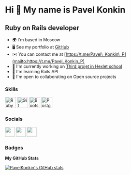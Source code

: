 Hi 👋 My name is Pavel Konkin 
============================= 
Ruby on Rails developer 
-----------------------  
* 🌍  I'm based in Moscow 
*  🖥️  See my portfolio at [GitHub](http://github.com/PavelKonkin?tab=repositories) 
*  ✉️  You can contact me at [https://t.me/Pavel\_Konkin\_P](mailto:https://t.me/Pavel_Konkin_P) 
*  🚀  I'm currently working on [Third projet in Hexlet school](http://github.com/PavelKonkin/rails-project-65) 
* 🧠  I'm learning Rails API
* 🤝  I'm open to collaborating on Open source projects

### Skills  

<p align="left"> <a href="https://www.ruby-lang.org/en/" target="_blank" rel="noreferrer"><img src="https://raw.githubusercontent.com/danielcranney/readme-generator/main/public/icons/skills/ruby-colored.svg" width="36" height="36" alt="Ruby" /></a> <a href="https://git-scm.com/" target="_blank" rel="noreferrer"><img src="https://raw.githubusercontent.com/danielcranney/readme-generator/main/public/icons/skills/git-colored.svg" width="36" height="36" alt="Git" /></a> <a href="https://getbootstrap.com/" target="_blank" rel="noreferrer"><img src="https://raw.githubusercontent.com/danielcranney/readme-generator/main/public/icons/skills/bootstrap-colored.svg" width="36" height="36" alt="Bootstrap" /></a> <a href="https://www.postgresql.org/" target="_blank" rel="noreferrer"><img src="https://raw.githubusercontent.com/danielcranney/readme-generator/main/public/icons/skills/postgresql-colored.svg" width="36" height="36" alt="PostgreSQL" /></a> </p>

 ### Socials  
 
 <p align="left"> <a href="https://www.github.com/PavelKonkin" target="_blank" rel="noreferrer"><img src="https://raw.githubusercontent.com/danielcranney/readme-generator/main/public/icons/socials/github.svg" width="32" height="32" /></a> <a href="https://www.linkedin.com/in/павел-конкин-5b189011b/" target="_blank" rel="noreferrer"><img src="https://raw.githubusercontent.com/danielcranney/readme-generator/main/public/icons/socials/linkedin.svg" width="32" height="32" /></a> <a href="https://www.twitter.com/corrupt_you" target="_blank" rel="noreferrer"><img src="https://raw.githubusercontent.com/danielcranney/readme-generator/main/public/icons/socials/twitter.svg" width="32" height="32" /></a></p>
 
### Badges

<b>My GitHub Stats</b>

<a href="http://www.github.com/PavelKonkin"><img src="https://github-readme-stats.vercel.app/api?username=PavelKonkin&show_icons=true&hide=&count_private=true&title_color=0891b2&text_color=ffffff&icon_color=0891b2&bg_color=1c1917&hide_border=true&show_icons=true" alt="PavelKonkin's GitHub stats" /></a>
